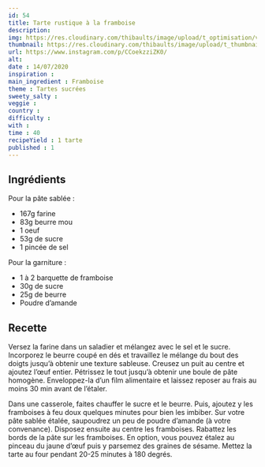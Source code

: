 ```yaml
---
id: 54
title: Tarte rustique à la framboise
description: 
img: https://res.cloudinary.com/thibaults/image/upload/t_optimisation/v1600460952/Recipes/20200714_tarte_framboise.jpg
thumbnail: https://res.cloudinary.com/thibaults/image/upload/t_thumbnail_josie/v1600460952/Recipes/20200714_tarte_framboise.jpg
url: https://www.instagram.com/p/CCoekzziZK0/
alt: 
date : 14/07/2020
inspiration :
main_ingredient : Framboise
theme : Tartes sucrées
sweety_salty : 
veggie : 
country :
difficulty :
with : 
time : 40
recipeYield : 1 tarte
published : 1
---
```


## Ingrédients
Pour la pâte sablée :
 - 167g farine
 - 83g beurre mou
 - 1 oeuf
 - 53g de sucre
 - 1 pincée de sel

Pour la garniture :
 - 1 à 2 barquette de framboise
 - 30g de sucre
 - 25g de beurre
 - Poudre d’amande

## Recette
Versez la farine dans un saladier et mélangez avec le sel et le sucre. Incorporez le beurre coupé en dés et travaillez le mélange du bout des doigts jusqu’à obtenir une texture sableuse. Creusez un puit au centre et ajoutez l’œuf entier. Pétrissez le tout jusqu’à obtenir une boule de pâte homogène. Enveloppez-la d’un film alimentaire et laissez reposer au frais au moins 30 min avant de l’étaler.

Dans une casserole, faites chauffer le sucre et le beurre. Puis, ajoutez y les framboises à feu doux quelques minutes pour bien les imbiber. Sur votre pâte sablée étalée, saupoudrez un peu de poudre d’amande (à votre convenance). Disposez ensuite au centre les framboises. Rabattez les bords de la pâte sur les framboises. En option, vous pouvez étalez au pinceau du jaune d’œuf puis y parsemez des graines de sésame. Mettez la tarte au four pendant 20-25 minutes à 180 degrés.